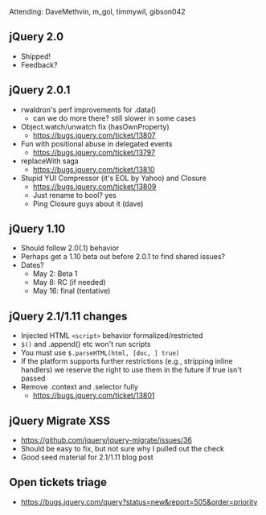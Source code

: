 Attending: DaveMethvin, m_gol, timmywil, gibson042

## jQuery 2.0
* Shipped!
* Feedback?

## jQuery 2.0.1
* rwaldron's perf improvements for .data()
  - can we do more there? still slower in some cases
* Object.watch/unwatch fix (hasOwnProperty)
  - https://bugs.jquery.com/ticket/13807
* Fun with positional abuse in delegated events
  - https://bugs.jquery.com/ticket/13797
* replaceWith saga
  - https://bugs.jquery.com/ticket/13810
* Stupid YUI Compressor (it's EOL by Yahoo) and Closure
  - https://bugs.jquery.com/ticket/13809
  - Just rename to bool? yes
  - Ping Closure guys about it (dave)

## jQuery 1.10 
* Should follow 2.0(.1) behavior
* Perhaps get a 1.10 beta out before 2.0.1 to find shared issues?
* Dates?
  - May 2: Beta 1
  - May 8: RC (if needed)
  - May 16: final (tentative)

## jQuery 2.1/1.11 changes
* Injected HTML `<script>` behavior formalized/restricted
* `$()` and .append() etc won't run scripts
* You must use `$.parseHTML(html, [doc, ] true)`
* If the platform supports further restrictions (e.g., stripping inline handlers) we reserve the right to use them in the future if true isn't passed
* Remove .context and .selector fully
  - https://bugs.jquery.com/ticket/13801

## jQuery Migrate XSS
* https://github.com/jquery/jquery-migrate/issues/36
* Should be easy to fix, but not sure why I pulled out the check
* Good seed material for 2.1/1.11 blog post

## Open tickets triage
* https://bugs.jquery.com/query?status=new&report=505&order=priority
